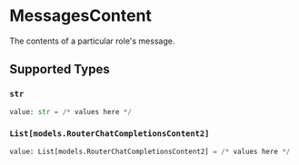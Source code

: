 # MessagesContent

The contents of a particular role's message.


## Supported Types

### `str`

```python
value: str = /* values here */
```

### `List[models.RouterChatCompletionsContent2]`

```python
value: List[models.RouterChatCompletionsContent2] = /* values here */
```

